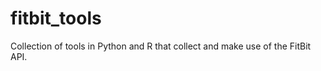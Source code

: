 fitbit_tools
============

Collection of tools in Python and R that collect and make use of the FitBit API.
